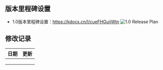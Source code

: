 ## 版本里程碑设置
- 1.0版本里程碑设置：https://kdocs.cn/l/cueFHGuijWtn
![1.0 Release Plan](https://images.gitee.com/uploads/images/2020/1020/153822_5762398f_7520247.png "1.0 Release Plan]")


## 修改记录
| **日期** | **更新** |
|----------|-----------------------|
|   |          |
|          |          |
|          |          |